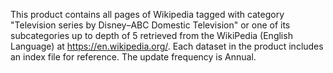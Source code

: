 This product contains all pages of Wikipedia tagged with category "Television series by Disney–ABC Domestic Television" or one of its subcategories up to depth of 5 retrieved from the WikiPedia (English Language) at https://en.wikipedia.org/. Each dataset in the product includes an index file for reference. The update frequency is Annual.